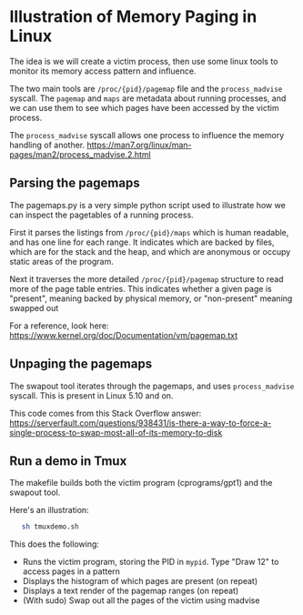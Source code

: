 # Illustration of Memory Paging in Linux

The idea is we will create a victim process, then use some linux tools to
monitor its memory access pattern and influence.

The two main tools are `/proc/{pid}/pagemap` file and the `process_madvise` syscall.
The `pagemap` and `maps` are metadata about running processes, and we can use them
to see which pages have been accessed by the victim process.

The `process_madvise` syscall allows one process to influence the memory handling of another. 
https://man7.org/linux/man-pages/man2/process_madvise.2.html


## Parsing the pagemaps

The pagemaps.py is a very simple python script used to illustrate how we can
inspect the pagetables of a running process.

First it parses the listings from `/proc/{pid}/maps` which is human readable,
and has one line for each range. It indicates which are backed by files, which
are for the stack and the heap, and which are anonymous or occupy static
areas of the program.

Next it traverses the more detailed `/proc/{pid}/pagemap` structure to read more of the page table entries. This indicates whether a given page is
"present", meaning backed by physical memory, or "non-present" meaning swapped out

For a reference, look here:
https://www.kernel.org/doc/Documentation/vm/pagemap.txt

## Unpaging the pagemaps

The swapout tool iterates through the pagemaps, and uses `process_madvise` syscall. This is present in Linux 5.10 and on.

This code comes from this Stack Overflow answer: https://serverfault.com/questions/938431/is-there-a-way-to-force-a-single-process-to-swap-most-all-of-its-memory-to-disk

## Run a demo in Tmux

The makefile builds both the victim program (cprograms/gpt1) and the swapout tool.

Here's an illustration:
```bash
   sh tmuxdemo.sh
```

This does the following:
- Runs the victim program, storing the PID in `mypid`. Type "Draw 12" to access pages in a pattern
- Displays the histogram of which pages are present (on repeat)
- Displays a text render of the pagemap ranges (on repeat)
- (With sudo) Swap out all the pages of the victim using madvise